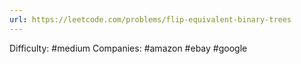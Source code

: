 ```yaml
---
url: https://leetcode.com/problems/flip-equivalent-binary-trees
---
```


Difficulty: #medium
Companies: #amazon #ebay #google